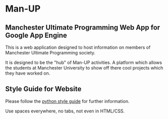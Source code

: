 Man-UP
======

Manchester Ultimate Programming Web App for Google App Engine
-------------------------------------------------------------

This is a web application designed to host information on members of Manchester
Ultimate Programming society.

It is designed to be the "hub" of Man-UP activities. A platform which allows the
students at Manchester University to show off there cool projects which they have worked
on.

Style Guide for Website
-----------

Please follow the [python style guide](http://www.python.org/dev/peps/pep-0008/ "python style guide") for further information.

Use spaces everywhere, no tabs, not even in HTML/CSS.
 
